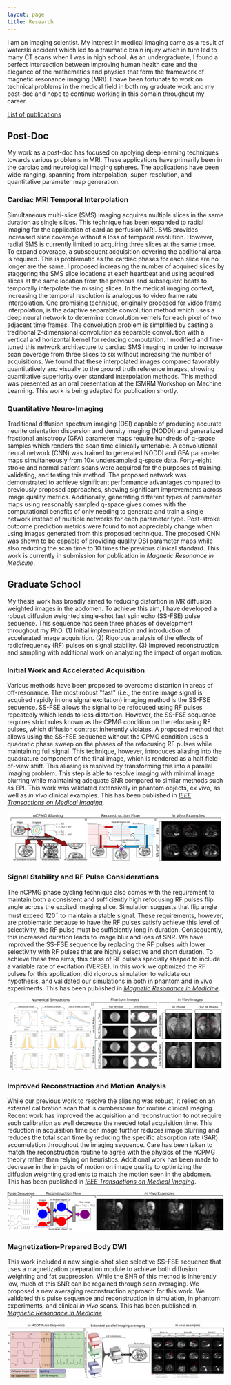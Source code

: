 ```yaml
---
layout: page
title: Research	
---
```


I am an imaging scientist.  My interest in medical imaging came as a result of waterski accident which led to a traumatic brain injury which in turn led to many CT scans when I was in high school.  As an undergraduate, I found a perfect intersection between improving human health care and the elegance of the mathematics and physics that form the framework of magnetic resonance imaging (MRI).  I have been fortunate to work on technical problems in the medical field in both my graduate work and my post-doc and hope to continue working in this domain throughout my career.

<a href="{{ 'publications.html' | absolute_url }}" class="button">List of publications</a>

## Post-Doc

My work as a post-doc has focused on applying deep learning techniques towards various problems in MRI.  These applications have primarily been in the cardiac and neurological imaging spheres.  The applications have been wide-ranging, spanning from interpolation, super-resolution, and quantitative parameter map generation.

### Cardiac MRI Temporal Interpolation

Simultaneous multi-slice (SMS) imaging acquires multiple slices in the same duration as single slices.  This technique has been expanded to radial imaging for the application of cardiac perfusion MRI.  SMS provides increased slice coverage without a loss of temporal resolution.  However, radial SMS is currently limited to acquiring three slices at the same timee.  To expand coverage, a subsequent acquisition covering the additional area is required.    This is problematic as the cardiac phases for each slice are no longer are the same.  I proposed increasing the number of acquired slices by staggering the SMS slice locations at each heartbeat and using acquired slices at the same location from the previous and subsequent beats to temporally interpolate the missing slices.   In the medical imaging context, increasing the temporal resolution is analogous to video frame rate interpolation.  One promising technique, originally proposed for video frame interpolation, is the adaptive separable convolution method which uses a deep neural network to determine convolution kernels for each pixel of two adjacent time frames.  The convolution problem is simplified by casting a traditional 2-dimensional convolution as separable convolution with a vertical and horizontal kernel for reducing computation.  I modified and fine-tuned this network architecture to cardiac SMS imaging in  order to increase scan coverage from three slices to six without increasing the number of acquisitions.  We found that these interpolated images compared favorably quantitatively and visually to the ground truth reference images, showing quantitative superiority over standard interpolation methods. This method was presented as an oral presentation at the ISMRM Workshop on Machine Learning.  This work is being adapted for publication shortly.


### Quantitative Neuro-Imaging

Traditional diffusion spectrum imaging (DSI) capable of producing accurate neurite orientation dispersion and density imaging (NODDI) and generalized fractional anisotropy (GFA) parameter maps require hundreds of q-space samples which renders the scan time clinically untenable.  A convolutional neural network (CNN) was trained to generated NODDI and GFA parameter maps simultaneously from $10\times$ undersampled q-space data.  Forty-eight stroke and normal patient scans were acquired for the purposes of training, validating, and testing this method.  The proposed network was demonstrated to achieve significant performance advantages compared to previously proposed approaches, showing significant improvements across image quality metrics.  Additionally, generating different types of parameter maps using reasonably sampled q-space gives comes with the computational benefits of only needing to generate and train a single network instead of multiple networks for each parameter type.  Post-stroke outcome prediction metrics were found to not appreciably change when using images generated from this proposed technique. The proposed CNN was shown to be capable of providing quality DSI parameter maps while also reducing the scan time to 10 times the previous clinical standard.  This work is currently in submission for publication in *Magnetic Resonance in Medicine*.  

## Graduate School  
My thesis work has broadly aimed to reducing distortion in MR diffusion weighted images in the abdomen.  To achieve this aim, I have developed a robust diffusion weighted single-shot fast spin echo (SS-FSE) pulse sequence.  This sequence has seen three phases of development throughout my PhD.  (1) Initial implementation and introduction of accelerated image acquisition.  (2) Rigorous analysis of the effects of radiofrequency (RF) pulses on signal stability.  (3)  Improved reconstruction and sampling with additional work on analyzing the impact of organ motion.

### Initial Work and Accelerated Acquisition
Various methods have been proposed to overcome distortion in areas of off-resonance.  The most robust "fast" (i.e., the entire image signal is acquired rapidly in one signal excitation) imaging method is the SS-FSE sequence.  SS-FSE allows the signal to be refocused using RF pulses repeatedly which leads to less distortion.  However, the SS-FSE sequence requires strict rules known as the CPMG condition on the refocusing RF pulses, which diffusion contrast inherently violates.  A proposed method that allows using the SS-FSE sequence without the CPMG condition uses a quadratic phase sweep on the phases of the refocusing RF pulses while maintaining full signal.  This technique, however, introduces aliasing into the quadrature component of the final image, which is rendered as a half field-of-view shift.  This aliasing is resolved by transforming this into a parallel imaging problem.  This step is able to resolve imaging with minimal image blurring while maintaining adequate SNR compared to similar methods such as EPI. This work was validated extensively in phantom objects, ex vivo, as well as *in vivo* clinical examples.  This has been published in [*IEEE Transactions on Medical Imaging*](http://ieeexplore.ieee.org/document/7723819/).

<span class="image fit"><img src="assets/images/im1.png" alt="" /></span>   	     

### Signal Stability and RF Pulse Considerations
The nCPMG phase cycling technique also comes with the requirement to maintain both a consistent and sufficiently high refocusing RF pulses flip angle across the excited imaging slice.  Simulation suggests that flip angle must exceed 120$^\circ$ to maintain a stable signal.  These requirements, however, are problematic because to have the RF pulses satisfy achieve this level of selectivity, the RF pulse must be sufficiently long in duration.  Consequently, this increased duration leads to image blur and loss of SNR.  We have improved the SS-FSE sequence by replacing the RF pulses with lower selectivity with RF pulses that are highly selective and short duration.  To achieve these two aims, this class of RF pulses specially shaped to include a variable rate of excitation (VERSE).  In this work we optimized the RF pulses for this application, did rigorous simulation to validate our hypothesis, and validated our simulations in both in phantom and in vivo experiments.  This has been published in [*Magnetic Resonance in Medicine*](http://onlinelibrary.wiley.com/doi/10.1002/mrm.26694/abstract).

<span class="image fit"><img src="assets/images/im2.png" alt="" /></span>

### Improved Reconstruction and Motion Analysis
While our previous work to resolve the aliasing was robust, it relied on an external calibration scan that is cumbersome for routine clinical imaging.  Recent work has improved the acquisition and reconstruction to not require such calibration as well decrease the needed total acquisition time.  This reduction in acquisition time per image further reduces image blurring and reduces the total scan time by reducing the specific absorption rate (SAR) accumulation throughout the imaging sequence.  Care has been taken to match the reconstruction routine to agree with the physics of the nCPMG theory rather than relying on heuristics. Additional work has been made to decrease in the impacts of motion on image quality to optimizing the diffusion weighting gradients to match the motion seen in the abdomen.  This has been published in [*IEEE Transactions on Medical Imaging*](https://www.ncbi.nlm.nih.gov/pubmed/28829307).

<span class="image fit"><img src="assets/images/im3.png" alt="" /></span>

### Magnetization-Prepared Body DWI

This work included a new single-shot slice selective SS-FSE sequence that uses a magnetization preparation module to achieve both diffusion weighting and fat suppression.  While the SNR of this method is inherently low, much of this SNR can be regained through scan averaging.  We proposed a new averaging reconstruction approach for this work.  We validated this pulse sequence and reconstruction in simulation, in phantom experiments, and clinical *in vivo* scans.  This has been published in [*Magnetic Resonance in Medicine*](https://www.ncbi.nlm.nih.gov/pubmed/29044721).

<span class="image fit"><img src="assets/images/research_im4.png" alt="" /></span>


